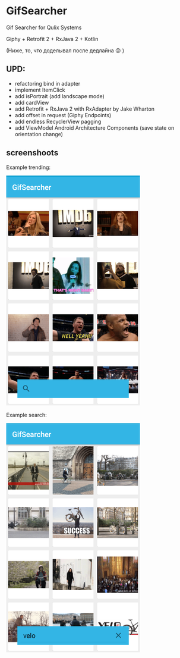 # GifSearcher
Gif Searcher for Qulix Systems

Giphy + Retrofit 2 + RxJava 2 + Kotlin


(Ниже, то, что доделывал после дедлайна 😕 )
## UPD:
- refactoring bind in adapter
- implement ItemClick
- add isPortrait (add landscape mode)
- add cardView
- add Retrofit + RxJava 2 with RxAdapter by Jake Wharton
- add offset in request (Giphy Endpoints)
- add endless RecyclerView pagging
- add ViewModel Android Architecture Components (save state on orientation change)

## screenshoots

Example trending:

<img alt="screen trend" src="/images/trend_second.png" />

Example search:

<img alt="screen search" src="/images/search_second.png" />
